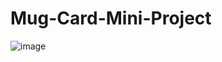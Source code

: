 # Mug-Card-Mini-Project
![image](https://user-images.githubusercontent.com/101253649/226364000-feb54fc8-73e0-45ad-a1e6-5d5748c3566b.png)
